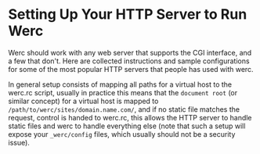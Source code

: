 Setting Up Your HTTP Server to Run Werc
=======================================


Werc should work with any web server that supports the CGI interface, and a few
that don't. Here are collected instructions and sample configurations for some
of the most popular HTTP servers that people has used with werc.

In general setup consists of mapping all paths for a virtual host to the
werc.rc script, usually in practice this means that the `document root` (or
similar concept) for a virtual host is mapped to
`/path/to/werc/sites/domain.name.com/`, and if no static file matches the
request, control is handed to werc.rc, this allows the HTTP server to handle
static files and werc to handle everything else (note that such a setup will
expose your `_werc/config` files, which usually should not be a security
issue).
